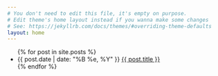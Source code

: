 ```yaml
---
# You don't need to edit this file, it's empty on purpose.
# Edit theme's home layout instead if you wanna make some changes
# See: https://jekyllrb.com/docs/themes/#overriding-theme-defaults
layout: home
---
```


<html>
<head>
	<title>{{site.name}}</title>
	<link rel="stylesheet" type="text/css" href="css/style.css">
</head>

<body>

<section id="bgimage">
	<div class="container">
			<ul>
			  {% for post in site.posts %}
			  <li>
			<span>{{ post.date | date: "%B %e, %Y" }}</span> <a href="{{ post.url }}">{{ post.title }}</a>
			  </li>
			  {% endfor %}
			</ul>
	</div>
</section>

<section id="divider">
	<h1> </h1>
</section>
</body>
</html>

